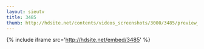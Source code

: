 ```yaml
---
layout: sieutv
title: 3485
thumb: http://hdsite.net/contents/videos_screenshots/3000/3485/preview_360p.mp4.jpg
---
```

{% include iframe src='http://hdsite.net/embed/3485' %}
 
